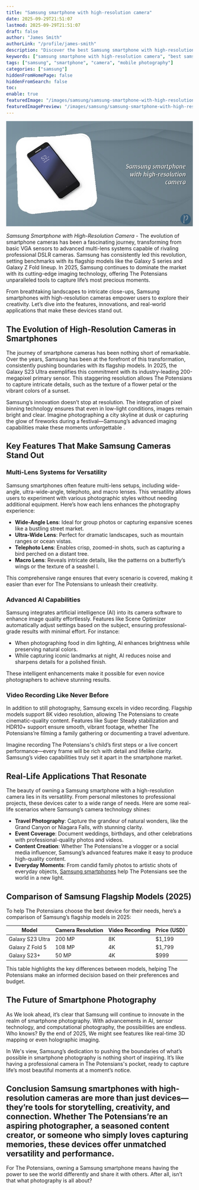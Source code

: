 ```yaml
---
title: "Samsung smartphone with high-resolution camera"
date: 2025-09-29T21:51:07
lastmod: 2025-09-29T21:51:07
draft: false
author: "James Smith"
authorLink: "/profile/james-smith"
description: "Discover the best Samsung smartphone with high-resolution camera for stunning photos, advanced features, and cutting-edge technology. Click to learn more!"
keywords: ["samsung smartphone with high-resolution camera", "best samsung camera phone 2025", "samsung smartphone photography tips"]
tags: ["samsung", "smartphone", "camera", "mobile photography"]
categories: ["samsung"]
hiddenFromHomePage: false
hiddenFromSearch: false
toc:
enable: true
featuredImage: "/images/samsung/samsung-smartphone-with-high-resolution-camera.jpg"
featuredImagePreview: "/images/samsung/samsung-smartphone-with-high-resolution-camera.jpg"
---
```


![Samsung smartphone with high-resolution camera](/images/samsung/samsung-smartphone-with-high-resolution-camera.jpg)


*Samsung Smartphone with High-Resolution Camera* - The evolution of smartphone cameras has been a fascinating journey, transforming from basic VGA sensors to advanced multi-lens systems capable of rivaling professional DSLR cameras. Samsung has consistently led this revolution, setting benchmarks with its flagship models like the Galaxy S series and Galaxy Z Fold lineup.  In 2025, Samsung continues to dominate the market with its cutting-edge imaging technology, offering The Potensians unparalleled tools to capture life’s most precious moments.

From breathtaking landscapes to intricate close-ups, Samsung smartphones with high-resolution cameras empower users to explore their creativity. Let’s dive into the features, innovations, and real-world applications that make these devices stand out.

## The Evolution of High-Resolution Cameras in Smartphones

The journey of smartphone cameras has been nothing short of remarkable. Over the years, Samsung has been at the forefront of this transformation, consistently pushing boundaries with its flagship models. In 2025, the Galaxy S23 Ultra exemplifies this commitment with its industry-leading 200-megapixel primary sensor. This staggering resolution allows The Potensians to capture intricate details, such as the texture of a flower petal or the vibrant colors of a sunset.

Samsung’s innovation doesn’t stop at resolution. The integration of pixel binning technology ensures that even in low-light conditions, images remain bright and clear. Imagine photographing a city skyline at dusk or capturing the glow of fireworks during a festival—Samsung’s advanced imaging capabilities make these moments unforgettable .

## Key Features That Make Samsung Cameras Stand Out

### Multi-Lens Systems for Versatility

Samsung smartphones often feature multi-lens setups, including wide-angle, ultra-wide-angle, telephoto, and macro lenses. This versatility allows users to experiment with various photographic styles without needing additional equipment. Here’s how each lens enhances the photography experience:

- **Wide-Angle Lens**: Ideal for group photos or capturing expansive scenes like a bustling street market.
- **Ultra-Wide Lens**: Perfect for dramatic landscapes, such as mountain ranges or ocean vistas.
- **Telephoto Lens**: Enables crisp, zoomed-in shots, such as capturing a bird perched on a distant tree.
- **Macro Lens**: Reveals intricate details, like the patterns on a butterfly’s wings or the texture of a seashel l.

This comprehensive range ensures that every scenario is covered, making it easier than ever for The Potensians to unleash their creativity.

### Advanced AI Capabilities

Samsung integrates artificial intelligence (AI) into its camera software to enhance image quality effortlessly. Features like Scene Optimizer automatically adjust settings based on the subject, ensuring professional-grade results with minimal effort. For instance:

- When photographing food in dim lighting, AI enhances brightness while preserving natural colors.
- While capturing iconic landmarks at night, AI reduces noise and sharpens details for a polished finish.

These intelligent enhancements make it possible for even novice photographers to achieve stunning results.

### Video Recording Like Never Before

In addition to still photography, Samsung excels in video recording. Flagship models support 8K video resolution, allowing The Potensians to create cinematic-quality content. Features like Super Steady stabilization and HDR10+ support ensure smooth, vibrant footage, whether The Potensians’re filming a family gathering or documenting a travel adventure.

Imagine recording The Potensians's child’s first steps or a live concert performance—every frame will be rich with detail and lifelike clarity. Samsung’s video capabilities truly set it apart in the smartphone market.

## Real-Life Applications That Resonate

The beauty of owning a Samsung smartphone with a high-resolution camera lies in its versatility. From personal milestones to professional projects, these devices cater to a wide range of needs. Here are some real-life scenarios where Samsung’s camera technology shines:

- **Travel Photography**: Capture the grandeur of natural wonders, like the Grand Canyon or Niagara Falls, with stunning clarity.
- **Event Coverage**: Document weddings, birthdays, and other celebrations with professional-quality photos and videos.
- **Content Creation**: Whether The Potensians’re a vlogger or a social media influencer, Samsung’s advanced features make it easy to produce high-quality content.
- **Everyday Moments**: From candid family photos to artistic shots of everyday objects, [Samsung smartphones](/samsung/affordable-samsung-smartphones) help The Potensians see the world in a new light.

## Comparison of Samsung Flagship Models (2025)

To help The Potensians choose the best device for their needs, here’s a comparison of Samsung’s flagship models in 2025:

<div class="table-responsive">
<table class="html-table">
<thead>
<tr>
<th>Model</th>
<th>Camera Resolution</th>
<th>Video Recording</th>
<th>Price (USD)</th>
</tr>
</thead>
<tbody>
<tr>
<td>Galaxy S23 Ultra</td>
<td>200 MP</td>
<td>8K</td>
<td>$1,199</td>
</tr>
<tr>
<td>Galaxy Z Fold 5</td>
<td>108 MP</td>
<td>4K</td>
<td>$1,799</td>
</tr>
<tr>
<td>Galaxy S23+</td>
<td>50 MP</td>
<td>4K</td>
<td>$999</td>
</tr>
</tbody>
</table>
</div>

This table highlights the key differences between models, helping The Potensians make an informed decision based on their preferences and budget.

## The Future of Smartphone Photography

As We look ahead, it’s clear that Samsung will continue to innovate in the realm of smartphone photography. With advancements in AI, sensor technology, and computational photography, the possibilities are endless. Who knows? By the end of 2025, We might see features like real-time 3D mapping or even holographic imaging.

In We's view, Samsung’s dedication to pushing the boundaries of what’s possible in smartphone photography is nothing short of inspiring. It’s like having a professional camera in The Potensians's pocket, ready to capture life’s most beautiful moments at a moment’s notice.

## Conclusion Samsung smartphones with high-resolution cameras are more than just devices—they’re tools for storytelling, creativity, and connection. Whether The Potensians’re an aspiring photographer, a seasoned content creator, or someone who simply loves capturing memories, these devices offer unmatched versatility and performance.

For The Potensians, owning a Samsung smartphone means having the power to see the world differently and share it with others. After all, isn’t that what photography is all about?
